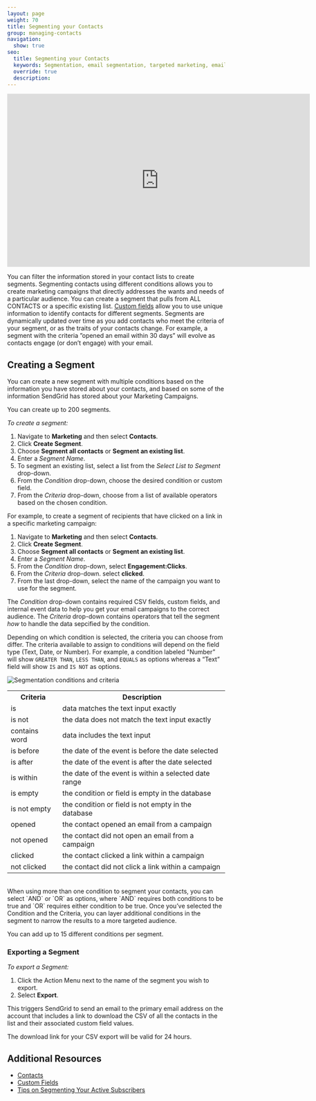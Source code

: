 ```yaml
---
layout: page
weight: 70
title: Segmenting your Contacts
group: managing-contacts
navigation:
  show: true
seo:
  title: Segmenting your Contacts
  keywords: Segmentation, email segmentation, targeted marketing, email, marketing campaigns
  override: true
  description:
---
```


<iframe src="https://player.vimeo.com/video/229916004" width="700" height="400" frameborder="0" webkitallowfullscreen mozallowfullscreen allowfullscreen></iframe>

You can filter the information stored in your contact lists to create segments. Segmenting contacts using different conditions allows you to create marketing campaigns that directly addresses the wants and needs of a particular audience. You can create a segment that pulls from ALL CONTACTS or a specific existing list. [Custom fields]({{root_url}}/ui/managing-contacts/custom-fields/) allow you to use unique information to identify contacts for different segments.
Segments are dynamically updated over time as you add contacts who meet the criteria of your segment, or as the traits of your contacts change. For example, a segment with the criteria ”opened an email within 30 days” will evolve as contacts engage (or don’t engage) with your email.

## 	Creating a Segment

You can create a new segment with multiple conditions based on the information you have stored about your contacts, and based on some of the information SendGrid has stored about your Marketing Campaigns.

<call-out>

You can create up to 200 segments.

</call-out>

*To create a segment:*

1. Navigate to **Marketing** and then select **Contacts**.
2. Click **Create Segment**.
3. Choose **Segment all contacts** or **Segment an existing list**.
4. Enter a *Segment Name*.
5. To segment an existing list, select a list from the *Select List to Segment* drop-down.
6. From the *Condition* drop-down, choose the desired condition or custom field.
7. From the *Criteria* drop-down, choose from a list of available operators based on the chosen condition.


For example, to create a segment of recipients that have clicked on a link in a specific marketing campaign:

1. Navigate to **Marketing** and then select **Contacts**.
1. Click **Create Segment**.
1. Choose **Segment all contacts** or **Segment an existing list**.
1. Enter a *Segment Name*.
1. From the *Condition* drop-down, select **Engagement:Clicks**.
1. From the *Criteria* drop-down. select **clicked**.
1. From the last drop-down, select the name of the campaign you want to use for the segment.

<call-out>

The *Condition* drop-down contains required CSV fields, custom fields, and internal event data to help you get your email campaigns to the correct audience. The *Criteria* drop-down contains operators that tell the segment *how* to handle the data sepcified by the condition.

</call-out>

 Depending on which condition is selected, the criteria you can choose from differ. The criteria available to assign to conditions will depend on the field type (Text, Date, or Number).  For example, a condition labeled "Number” will show `GREATER THAN`, `LESS THAN`, and `EQUALS` as options whereas a “Text” field will show `IS` and `IS NOT` as options.

 ![]({{root_url}}/img/Segmentation.png "Segmentation conditions and criteria")

<table class="table" style="table-layout:fixed">
  <tr>
    <th> Criteria</th>
    <th> Description</th>
  </tr>
  <tr>
    <td>is</td>
    <td>data matches the text input exactly</td>
  </tr>
  <tr>
    <td>is not</td>
    <td>the data does not match the text input exactly</td>
  </tr>
  <tr>
    <td>contains word</td>
    <td>data includes the text input</td>
  </tr>
  <tr>
    <td>is before</td>
    <td>the date of the event is before the date selected</td>
  </tr>
  <tr>
    <td>is after</td>
    <td>the date of the event is after the date selected</td>
  </tr>
  <tr>
    <td>is within</td>
    <td>the date of the event is within a selected date range</td>
  </tr>
    <tr>
    <td>is empty</td>
    <td>the condition or field is empty in the database</td>
  </tr>
    <tr>
    <td>is not empty</td>
    <td>the condition or field is not empty in the database</td>
  </tr>
  <tr>
    <td>opened</td>
    <td>the contact opened an email from a campaign</td>
  </tr>
  <tr>
    <td>not opened</td>
    <td>the contact did not open an email from a campaign</td>
  </tr>
  <tr>
    <td>clicked</td>
    <td>the contact clicked a link within a campaign</td>
  </tr>
  <tr>
    <td>not clicked</td>
    <td>the contact did not click a link within a campaign</td>
  </tr>
</table>

<br/>
When using more than one condition to segment your contacts, you can select `AND` or `OR` as options, where `AND` requires both conditions to be true and `OR` requires either condition to be true. Once you’ve selected the Condition and the Criteria, you can layer additional conditions in the segment to narrow the results to a more targeted audience.

<call-out>

You can add up to 15 different conditions per segment.

</call-out>

 ### 	Exporting a Segment

*To export a Segment:*

1. Click the Action Menu next to the name of the segment you wish to export.
1. Select **Export**.

This triggers SendGrid to send an email to the primary email address on the account that includes a link to
download the CSV of all the contacts in the list and their associated custom field values.

<call-out>

The download link for your CSV export will be valid for 24 hours.

</call-out>


 ##	Additional Resources

- [Contacts]({{root_url}}/ui/managing-contacts/adding-contacts/)
- [Custom Fields]({{root_url}}/ui/managing-contacts/custom-fields/)
- [Tips on Segmenting Your Active Subscribers](https://sendgrid.com/blog/tips-on-segmenting-your-active-subscribers/)